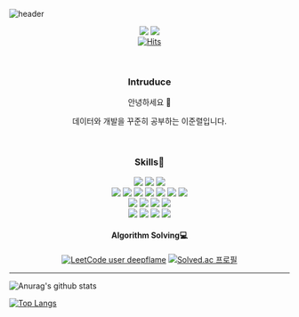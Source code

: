 ![header](https://capsule-render.vercel.app/api?type=waving&color=31A8FF&fontColor=FFFFFF&height=200&section=header&text=Welcome&fontAlign=25&fontAlignY=40)

<div align=center>

<a href="https://deep-flame.tistory.com/" target="_blank"><img src="https://img.shields.io/badge/Blog-121D33?style=flat&logo=Blogger&logoColor=white"/></a>
<a href="https://www.linkedin.com/in/deep-flame/" target="_blank"><img src="https://img.shields.io/badge/LinkedIn-0A66C2?style=flat&logo=LinkedIn&logoColor=white"/></a>
<br/>
[![Hits](https://hits.seeyoufarm.com/api/count/incr/badge.svg?url=https%3A%2F%2Fgithub.com%2FDeepFlame-JR&count_bg=%2379C83D&title_bg=%23515151&icon=&icon_color=%23E7E7E7&title=hits&edge_flat=false)](https://hits.seeyoufarm.com)

<br/>

### Intruduce
안녕하세요 🙌   

데이터와 개발을 꾸준히 공부하는 이준렬입니다.   

<br/>

### Skills💪
<img src="https://img.shields.io/badge/Python-3776AB?style=flat&logo=Python&logoColor=white">
<img src="https://img.shields.io/badge/-C%23-00599C?style=flat&logo=Csharp&logoColor=white">
<img src="https://img.shields.io/badge/Scala-DC322F?style=flat&logo=Scala&logoColor=white">  
<br/>
<img src="https://img.shields.io/badge/MySQL-4479A1?style=flat&logo=MySQL&logoColor=white">
<img src="https://img.shields.io/badge/PostgreSQL-4169E1?style=flat&logo=PostgreSQL&logoColor=white">
<img src="https://img.shields.io/badge/MongoDB-47A248?style=flat&logo=MongoDB&logoColor=white">
<img src="https://img.shields.io/badge/Hadoop-66CCFF?style=flat&logo=ApacheHadoop&logoColor=white">
<img src="https://img.shields.io/badge/Spark-E53525?style=flat&logo=ApacheSpark&logoColor=white">
<img src="https://img.shields.io/badge/Hive-FDEE21?style=flat&logo=ApacheHive&logoColor=white">
<img src="https://img.shields.io/badge/Airflow-017CEE?style=flat&logo=ApacheAirflow&logoColor=white">
<br/>
<img src="https://img.shields.io/badge/Jupyter-F37626?style=flat&logo=Jupyter&logoColor=white">
<img src="https://img.shields.io/badge/TensorFlow-FF6F00?style=flat&logo=TensorFlow&logoColor=white">
<img src="https://img.shields.io/badge/Keras-D00000?style=flat&logo=Keras&logoColor=white">
<img src="https://img.shields.io/badge/R-276DC3?style=flat&logo=R&logoColor=white">
<br/>
<img src="https://img.shields.io/badge/AWS-232F3E?style=flat&logo=AmazonAWS&logoColor=white">
<img src="https://img.shields.io/badge/GCP-4285F4?style=flat&logo=GoogleCloud&logoColor=white">
<img src="https://img.shields.io/badge/Git-F05032?style=flat&logo=Git&logoColor=white">
<img src="https://img.shields.io/badge/GitHub-181717?style=flat&logo=GitHub&logoColor=white">

#### Algorithm Solving💻
[![LeetCode user deepflame](https://img.shields.io/badge/dynamic/json?style=for-the-badge&labelColor=black&color=%23ffa116&label=Solved&query=solved&url=https%3A%2F%2Fleetcode-badge.vercel.app%2Fapi%2Fusers%2Fdeepflame&logo=leetcode&logoColor=yellow)](https://leetcode.com/deepflame/)
[![Solved.ac
프로필](http://mazassumnida.wtf/api/mini/generate_badge?boj=wnsfuf0121)](https://solved.ac/wnsfuf0121)

</div>


<hr>

![Anurag's github stats](https://github-readme-stats.vercel.app/api?username=DeepFlame-JR&show_icons=true&theme=radical) 

[![Top Langs](https://github-readme-stats.vercel.app/api/top-langs/?username=DeepFlame-JR&layout=compact&theme=dracula)](https://github.com/metleeha)



